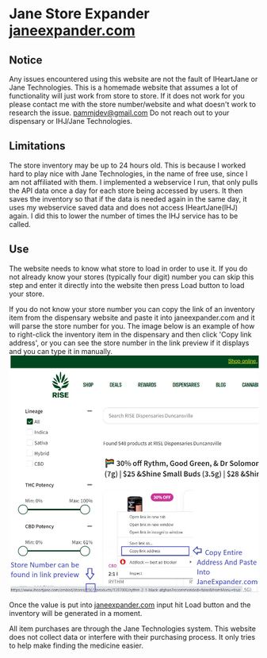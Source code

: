 # Jane Store Expander [janeexpander.com](http://janeexpander.com/)

## Notice
Any issues encountered using this website are not the fault of IHeartJane or Jane Technologies. This is a homemade website that assumes a lot of functionality will just work from store to store. If it does not work for you please contact me with the store number/website and what doesn't work to research the issue. pammjdev@gmail.com Do not reach out to your dispensary or IHJ/Jane Technologies.

## Limitations
The store inventory may be up to 24 hours old. This is because I worked hard to play nice with Jane Technologies, in the name of free use, since I am not affiliated with them. I implemented a webservice I run, that only pulls the API data once a day for each store being accessed by users. It then saves the inventory so that if the data is needed again in the same day, it uses my webservice saved data and does not access IHeartJane(IHJ) again. I did this to lower the number of times the IHJ service has to be called.

## Use
The website needs to know what store to load in order to use it. If you do not already know your stores (typically four digit) number you can skip this step and enter it directly into the website then press Load button to load your store.

If you do not know your store number you can copy the link of an inventory item from the dispensary website and paste it into janeexpander.com and it will parse the store number for you. The image below is an example of how to right-click the inventory item in the dispensary and then click 'Copy link address', or you can see the store number in the link preview if it displays and you can type it in manually.
![Find Store Number](https://raw.githubusercontent.com/pammjdev/extension/main/images/get_store_number.jpg)

Once the value is put into [janeexpander.com](http://janeexpander.com/) input hit Load button and the inventory will be generated in a moment.

All item purchases are through the Jane Technologies system. This website does not collect data or interfere with their purchasing process. It only tries to help make finding the medicine easier.
